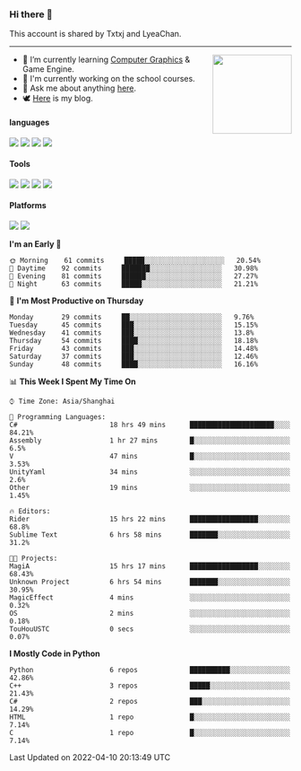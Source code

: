 ### Hi there 👋

This account is shared by Txtxj and LyeaChan.

---

<img align="right" height="141" src="https://github-readme-stats.vercel.app/api?username=txtxj&theme=tokyonight&show_icons=true&count_private=true">

- 🌱 I’m currently learning [Computer Graphics](https://github.com/txtxj/GAMES101) & Game Engine.
- 🐶 I'm currently working on the school courses.
- 💬 Ask me about anything [here](https://github.com/txtxj/txtxj/issues).
- 🕊️ [Here](https://txtxj.top) is my blog.

#### languages

![](https://img.shields.io/badge/C++-00599C?logo=cplusplus&logoColor=fff)
![](https://img.shields.io/badge/Python-3e74a2?logo=python&logoColor=fff)
![](https://img.shields.io/badge/C%23-239120?logo=csharp&logoColor=fff)
![](https://img.shields.io/badge/C-A8B9CC?logo=c&logoColor=555)


#### Tools

![](https://img.shields.io/badge/JetBrains-000000?logo=jetbrains&logoColor=fff)
![](https://img.shields.io/badge/SublimeText_3-FF9800?logo=sublimetext&logoColor=fff)
![](https://img.shields.io/badge/UE_4-0E1128?logo=unrealengine&logoColor=fff)
![](https://img.shields.io/badge/unity-FFFFFF?logo=unity&logoColor=000)

#### Platforms

![](https://img.shields.io/badge/Ubuntu_20.04-E95420?logo=ubuntu&logoColor=fff)
![](https://img.shields.io/badge/Windows_10-0078D6?logo=windows&logoColor=fff)


<!--START_SECTION:waka-->
**I'm an Early 🐤** 

```text
🌞 Morning    61 commits     █████░░░░░░░░░░░░░░░░░░░░   20.54% 
🌆 Daytime    92 commits     ███████░░░░░░░░░░░░░░░░░░   30.98% 
🌃 Evening    81 commits     ██████░░░░░░░░░░░░░░░░░░░   27.27% 
🌙 Night      63 commits     █████░░░░░░░░░░░░░░░░░░░░   21.21%

```
📅 **I'm Most Productive on Thursday** 

```text
Monday       29 commits     ██░░░░░░░░░░░░░░░░░░░░░░░   9.76% 
Tuesday      45 commits     ███░░░░░░░░░░░░░░░░░░░░░░   15.15% 
Wednesday    41 commits     ███░░░░░░░░░░░░░░░░░░░░░░   13.8% 
Thursday     54 commits     ████░░░░░░░░░░░░░░░░░░░░░   18.18% 
Friday       43 commits     ███░░░░░░░░░░░░░░░░░░░░░░   14.48% 
Saturday     37 commits     ███░░░░░░░░░░░░░░░░░░░░░░   12.46% 
Sunday       48 commits     ████░░░░░░░░░░░░░░░░░░░░░   16.16%

```


📊 **This Week I Spent My Time On** 

```text
⌚︎ Time Zone: Asia/Shanghai

💬 Programming Languages: 
C#                       18 hrs 49 mins      █████████████████████░░░░   84.21% 
Assembly                 1 hr 27 mins        █░░░░░░░░░░░░░░░░░░░░░░░░   6.5% 
V                        47 mins             █░░░░░░░░░░░░░░░░░░░░░░░░   3.53% 
UnityYaml                34 mins             ░░░░░░░░░░░░░░░░░░░░░░░░░   2.6% 
Other                    19 mins             ░░░░░░░░░░░░░░░░░░░░░░░░░   1.45%

🔥 Editors: 
Rider                    15 hrs 22 mins      █████████████████░░░░░░░░   68.8% 
Sublime Text             6 hrs 58 mins       ███████░░░░░░░░░░░░░░░░░░   31.2%

🐱‍💻 Projects: 
MagiA                    15 hrs 17 mins      █████████████████░░░░░░░░   68.43% 
Unknown Project          6 hrs 54 mins       ███████░░░░░░░░░░░░░░░░░░   30.95% 
MagicEffect              4 mins              ░░░░░░░░░░░░░░░░░░░░░░░░░   0.32% 
OS                       2 mins              ░░░░░░░░░░░░░░░░░░░░░░░░░   0.18% 
TouHouUSTC               0 secs              ░░░░░░░░░░░░░░░░░░░░░░░░░   0.07%

```

**I Mostly Code in Python** 

```text
Python                   6 repos             ██████████░░░░░░░░░░░░░░░   42.86% 
C++                      3 repos             █████░░░░░░░░░░░░░░░░░░░░   21.43% 
C#                       2 repos             ███░░░░░░░░░░░░░░░░░░░░░░   14.29% 
HTML                     1 repo              █░░░░░░░░░░░░░░░░░░░░░░░░   7.14% 
C                        1 repo              █░░░░░░░░░░░░░░░░░░░░░░░░   7.14%

```



 Last Updated on 2022-04-10 20:13:49 UTC
<!--END_SECTION:waka-->
